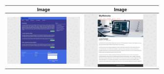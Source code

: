 | Image | Image |
| --- | --- |
| [<img src="img/Zalurian.png" alt="" width="300px">](Zalurian) | [<img src="img/mywebsite.png" alt="" width="300px">](Zalurian) |
